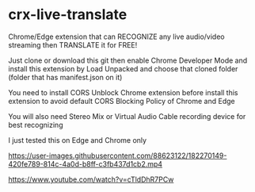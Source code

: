 # crx-live-translate
Chrome/Edge extension that can RECOGNIZE any live audio/video streaming then TRANSLATE it for FREE!

Just clone or download this git then enable Chrome Developer Mode and install this extension by Load Unpacked and choose that cloned folder (folder that has manifest.json on it)

You need to install CORS Unblock Chrome extension before install this extension to avoid default CORS Blocking Policy of Chrome and Edge

You will also need Stereo Mix or Virtual Audio Cable recording device for best recognizing

I just tested this on Edge and Chrome only

https://user-images.githubusercontent.com/88623122/182270149-420fe789-814c-4a0d-b8ff-c3fb437d1cb2.mp4


https://www.youtube.com/watch?v=cTldDhR7PCw


